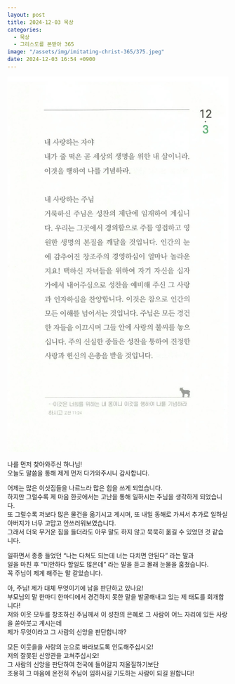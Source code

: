 ```yaml
---
layout: post
title: 2024-12-03 묵상
categories:
  - 묵상
  - 그리스도를 본받아 365
image: "/assets/img/imitating-christ-365/375.jpeg"
date: 2024-12-03 16:54 +0900
---
```


![image](/assets/img/imitating-christ-365/375.jpeg)

나를 먼저 찾아와주신 하나님!  
오늘도 말씀을 통해 제게 먼저 다가와주시니 감사합니다.

어제는 많은 이삿짐들을 나르느라 많은 힘을 쓰게 되었습니다.  
하지만 그럴수록 제 마음 한곳에서는 고난을 통해 일하시는 주님을 생각하게 되었습니다.  
또 그럴수록 저보다 많은 물건을 옮기시고 계시며, 또 내일 동해로 가셔서 추가로 일하실 아버지가 너무 고맙고 안쓰러워보였습니다.  
그래서 더욱 무거운 짐을 들더라도 아무 말도 하지 않고 묵묵히 옮길 수 있었던 것 같습니다.

일하면서 종종 들었던 “나는 다쳐도 되는데 너는 다치면 안된다” 라는 말과  
일을 마친 후 “미안하다 할일도 많은데” 라는 말을 듣고 몰래 눈물을 훔쳤습니다.  
꼭 주님이 제게 해주는 말 같았습니다.

아, 주님! 제가 대체 무엇이기에 남을 판단하고 있나요!  
부모님의 말 한마디 한마디에서 경건하지 못한 말을 발굴해내고 있는 제 태도를 회개합니다!  
저와 이웃 모두를 창조하신 주님께서 이 성찬의 은혜로 그 사람이 어느 자리에 있든 사랑을 쏟아붓고 계시는데  
제가 무엇이라고 그 사람의 신앙을 판단합니까?

모든 이웃을을 사랑의 눈으로 바라보도록 인도해주십시오!  
저의 잘못된 신앙관을 고쳐주십시오!  
그 사람의 신앙을 판단하여 천국에 들어갈지 저울질하기보단  
조용히 그 마음에 온전히 주님이 임하시길 기도하는 사람이 되길 원합니다!
